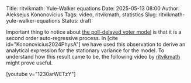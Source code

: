 Title: ritvikmath: Yule-Walker equations
Date: 2025-05-13 08:00
Author: Aleksejus Kononovicius
Tags: video, ritvikmath, statistics
Slug: ritvikmath-yule-walker-equations
Status: draft

Important thing to notice about [the poll-delayed voter
model]({filename}/articles/2025/poll-delayed-voter-model.md) is that it is a
second order auto-regressive process. In [cite id="Kononovicius2024PhysA"]
we have used this observation to derive an analytical expression for the
stationary variance for the model. To understand how this result came to
be, the following video by [ritvikmath](https://www.youtube.com/@ritvikmath)
might prove useful.

[youtube v="1230arWETzY"]
